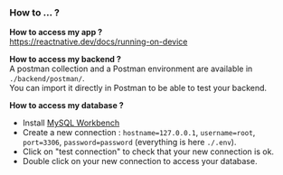 ### How to ... ? ###

**How to access my app ?** <br/>
https://reactnative.dev/docs/running-on-device

**How to access my backend ?** <br/>
A postman collection and a Postman environment are available in `./backend/postman/`. <br/>
You can import it directly in Postman to be able to test your backend.

**How to access my database ?** <br/>
- Install [MySQL Workbench](https://www.mysql.com/fr/products/workbench/) <br/>
- Create a new connection : `hostname=127.0.0.1`, `username=root`, `port=3306`, `password=password` (everything is here `./.env`). <br/>
- Click on "test connection" to check that your new connection is ok. <br/>
- Double click on your new connection to access your database. <br/>
